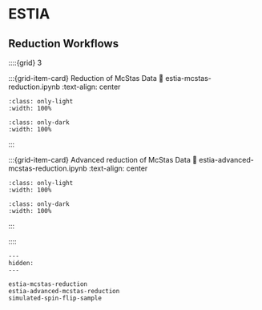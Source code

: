 # ESTIA

## Reduction Workflows

::::{grid} 3

:::{grid-item-card} Reduction of McStas Data
:link: estia-mcstas-reduction.ipynb
:text-align: center

```{image} ../../_static/thumbnails/estia_mcstas_reduction_light.svg
:class: only-light
:width: 100%
```
```{image} ../../_static/thumbnails/estia_mcstas_reduction_dark.svg
:class: only-dark
:width: 100%
```
:::

:::{grid-item-card} Advanced reduction of McStas Data
:link: estia-advanced-mcstas-reduction.ipynb
:text-align: center

```{image} ../../_static/thumbnails/estia_advanced_mcstas_reduction_light.svg
:class: only-light
:width: 100%
```
```{image} ../../_static/thumbnails/estia_advanced_mcstas_reduction_dark.svg
:class: only-dark
:width: 100%
```
:::

::::

```{toctree}
---
hidden:
---

estia-mcstas-reduction
estia-advanced-mcstas-reduction
simulated-spin-flip-sample
```
